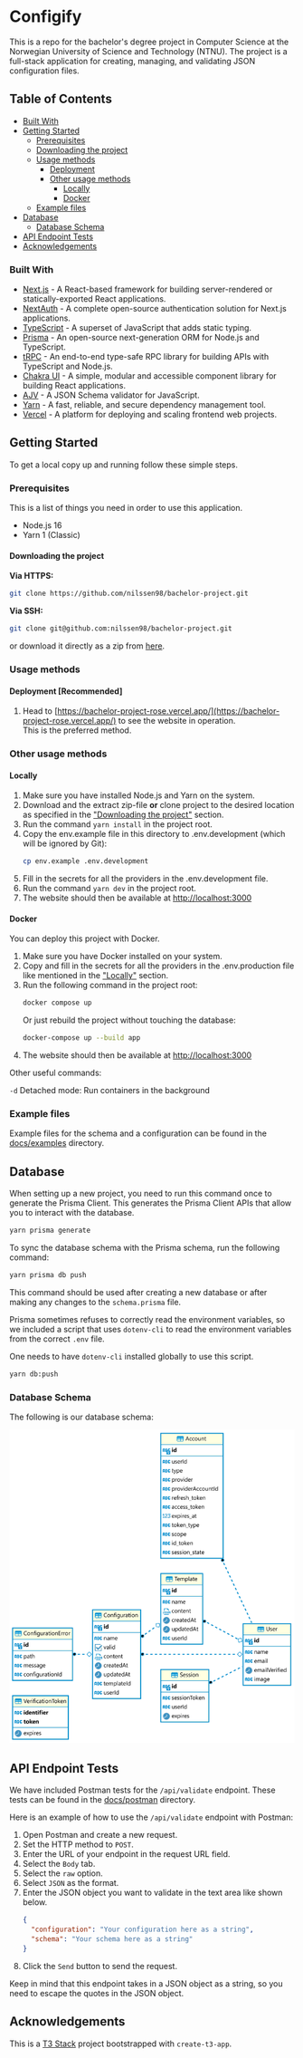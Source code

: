 # Configify

This is a repo for the bachelor's degree project in Computer Science at the Norwegian University of Science and Technology (NTNU).
The project is a full-stack application for creating, managing, and validating JSON configuration files.

## Table of Contents
- [Built With](#built-with)
- [Getting Started](#getting-started)
   - [Prerequisites](#prerequisites)
   - [Downloading the project](#downloading-the-project)
   - [Usage methods](#usage-methods)
      - [Deployment](#deployment-recommended)
      - [Other usage methods](#other-usage-methods)
         - [Locally](#locally)
         - [Docker](#docker)
   - [Example files](#example-files)
- [Database](#database)
   - [Database Schema](#database-schema)
- [API Endpoint Tests](#api-endpoint-tests)
- [Acknowledgements](#acknowledgements)

### Built With
* [Next.js](https://nextjs.org/) - A React-based framework for building server-rendered or statically-exported React applications.
* [NextAuth](https://next-auth.js.org/) - A complete open-source authentication solution for Next.js applications.
* [TypeScript](https://www.typescriptlang.org) - A superset of JavaScript that adds static typing.
* [Prisma](https://www.prisma.io/) - An open-source next-generation ORM for Node.js and TypeScript.
* [tRPC](https://trpc.io/) - An end-to-end type-safe RPC library for building APIs with TypeScript and Node.js.
* [Chakra UI](https://chakra-ui.com/) - A simple, modular and accessible component library for building React applications.
* [AJV](https://ajv.js.org/) - A JSON Schema validator for JavaScript.
* [Yarn](https://yarnpkg.com/) - A fast, reliable, and secure dependency management tool.
* [Vercel](https://vercel.com/) - A platform for deploying and scaling frontend web projects.

## Getting Started

To get a local copy up and running follow these simple steps.

### Prerequisites

This is a list of things you need in order to use this application.

* Node.js 16
* Yarn 1 (Classic)

#### Downloading the project

**Via HTTPS:**
```sh
git clone https://github.com/nilssen98/bachelor-project.git
```
**Via SSH:**
```sh
git clone git@github.com:nilssen98/bachelor-project.git
```
or download it directly as a zip from [here](https://github.com/nilssen98/bachelor-project/archive/refs/heads/master.zip).

### Usage methods

#### Deployment [Recommended]

1. Head to [https://bachelor-project-rose.vercel.app/](https://bachelor-project-rose.vercel.app/)
   to see the website in operation. <br>
   This is the preferred method.

### Other usage methods

#### Locally

1. Make sure you have installed Node.js and Yarn on the system.
2. Download and the extract zip-file **or** clone project to the desired location as specified in the ["Downloading the project"](#downloading-the-project) section.
3. Run the command `yarn install` in the project root.
4. Copy the env.example file in this directory to .env.development (which will be ignored by Git):
    ```bash
    cp env.example .env.development
    ```
5. Fill in the secrets for all the providers in the .env.development file.
6. Run the command `yarn dev` in the project root.
7. The website should then be available at [http://localhost:3000](http://localhost:3000)

#### Docker

You can deploy this project with Docker.

1. Make sure you have Docker installed on your system.
2. Copy and fill in the secrets for all the providers in the .env.production file like mentioned in the ["Locally"](#locally) section.
3. Run the following command in the project root:
   ```bash
   docker compose up
   ```
   Or just rebuild the project without touching the database:
   ```bash
   docker-compose up --build app
   ```
4. The website should then be available at [http://localhost:3000](http://localhost:3000)

Other useful commands:

`-d` Detached mode: Run containers in the background

### Example files

Example files for the schema and a configuration can be found in the [docs/examples](docs/examples) directory.


## Database

When setting up a new project, you need to run this command once to generate the Prisma Client.
This generates the Prisma Client APIs that allow you to interact with the database.

```bash
yarn prisma generate
```

To sync the database schema with the Prisma schema, run the following command:

```bash
yarn prisma db push
```

This command should be used after creating a new database or after making any changes to the `schema.prisma` file.

Prisma sometimes refuses to correctly read the environment variables, so we included a script that uses `dotenv-cli` to read the environment variables from the correct `.env` file.

One needs to have `dotenv-cli` installed globally to use this script.

```bash
yarn db:push
```

### Database Schema

The following is our database schema:

<img src="docs/images/DB-schema.svg" alt="An image of the database schema" width="700"/>

## API Endpoint Tests

We have included Postman tests for the `/api/validate` endpoint. 
These tests can be found in the [docs/postman](docs/postman) directory.

Here is an example of how to use the `/api/validate` endpoint with Postman:

1. Open Postman and create a new request.
2. Set the HTTP method to `POST`.
3. Enter the URL of your endpoint in the request URL field.
4. Select the `Body` tab.
5. Select the `raw` option.
6. Select `JSON` as the format.
7. Enter the JSON object you want to validate in the text area like shown below.
   ```json
   {
     "configuration": "Your configuration here as a string",
     "schema": "Your schema here as a string"
   }
   ```
8. Click the `Send` button to send the request.

Keep in mind that this endpoint takes in a JSON object as a string, so you need to escape the quotes in the JSON object.

## Acknowledgements

This is a [T3 Stack](https://create.t3.gg/) project bootstrapped with `create-t3-app`.
